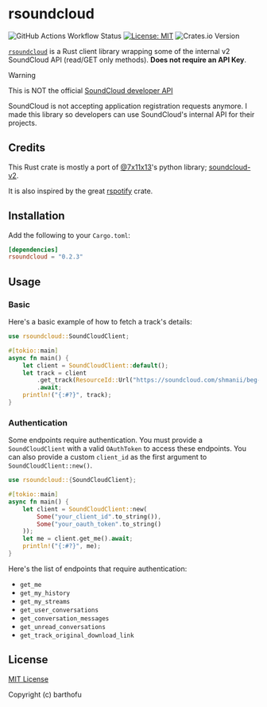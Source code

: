 # rsoundcloud

![GitHub Actions Workflow Status](https://img.shields.io/github/actions/workflow/status/barthofu/rsoundcloud/build.yaml)
[![License: MIT](https://img.shields.io/badge/License-MIT-yellow.svg)](https://opensource.org/licenses/MIT)
![Crates.io Version](https://img.shields.io/crates/v/rsoundcloud)

[`rsoundcloud`](https://crates.io/crates/rsoundcloud) is a Rust client library wrapping some of the internal v2 SoundCloud API (read/GET only methods). **Does not require an API Key**.

> [!WARNING]
> This is NOT the official [SoundCloud developer API](https://developers.soundcloud.com/docs/api/guide)
>
> SoundCloud is not accepting application registration requests anymore. I made this library so developers can use SoundCloud's internal API for their projects.

## Credits

This Rust crate is mostly a port of [@7x11x13](https://github.com/7x11x13)'s python library; [soundcloud-v2](https://github.com/7x11x13/soundcloud.py).

It is also inspired by the great [rspotify](https://github.com/ramsayleung/rspotify) crate.

## Installation

Add the following to your `Cargo.toml`:

```toml
[dependencies]
rsoundcloud = "0.2.3"
```

## Usage

### Basic

Here's a basic example of how to fetch a track's details:
```rust
use rsoundcloud::SoundCloudClient;

#[tokio::main]
async fn main() {
    let client = SoundCloudClient::default();
    let track = client
        .get_track(ResourceId::Url("https://soundcloud.com/shmanii/beg-me-to-come-over".to_string()))
        .await;
    println!("{:#?}", track);
}
```

### Authentication

Some endpoints require authentication. You must provide a `SoundCloudClient` with a valid `OAuthToken` to access these endpoints.
You can also provide a custom `client_id` as the first argument to `SoundCloudClient::new()`.

```rust
use rsoundcloud::{SoundCloudClient};

#[tokio::main]
async fn main() {
    let client = SoundCloudClient::new(
        Some("your_client_id".to_string()), 
        Some("your_oauth_token".to_string()
    ));
    let me = client.get_me().await;
    println!("{:#?}", me);
}
```

Here's the list of endpoints that require authentication:
- `get_me`
- `get_my_history`
- `get_my_streams`
- `get_user_conversations`
- `get_conversation_messages`
- `get_unread_conversations`
- `get_track_original_download_link`

## License

[MIT License](./LICENSE)

Copyright (c) barthofu
